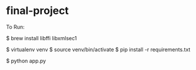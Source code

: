 # final-project

To Run:

$ brew install libffi libxmlsec1

$ virtualenv venv
$ source venv/bin/activate
$ pip install -r requirements.txt 

$ python app.py 